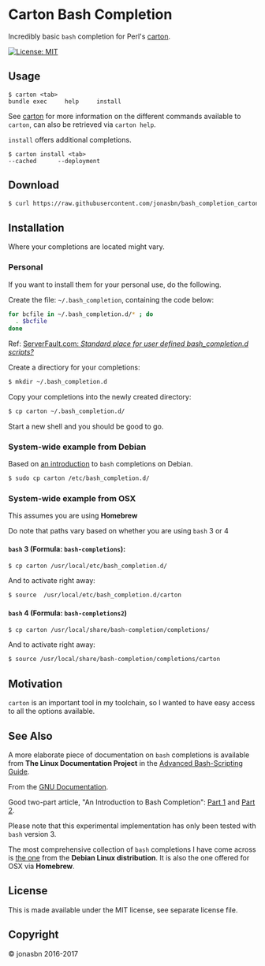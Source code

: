 # Carton Bash Completion

Incredibly basic `bash` completion for Perl's [carton](https://github.com/perl-carton/carton).

[![License: MIT](https://img.shields.io/badge/License-MIT-yellow.svg)](https://opensource.org/licenses/MIT)

## Usage

```
$ carton <tab>
bundle exec     help     install
```

See [carton](https://github.com/perl-carton/carton) for more information on the different commands available to `carton`, can also be retrieved via `carton help`.

`install` offers additional completions.

```
$ carton install <tab>
--cached      --deployment
```

## Download

```bash
$ curl https://raw.githubusercontent.com/jonasbn/bash_completion_carton/master/carton > carton
```

## Installation

Where your completions are located might vary.

### Personal

If you want to install them for your personal use, do the following.

Create the file: `~/.bash_completion`, containing the code below:

```bash
for bcfile in ~/.bash_completion.d/* ; do
  . $bcfile
done
```

Ref: [ServerFault.com: _Standard place for user defined bash_completion.d scripts?_](https://serverfault.com/questions/506612/standard-place-for-user-defined-bash-completion-d-scripts)

Create a directiory for your completions:

```bash
$ mkdir ~/.bash_completion.d
```

Copy your completions into the newly created directory:

```bash
$ cp carton ~/.bash_completion.d/
```

Start a new shell and you should be good to go.

### System-wide example from Debian

Based on [an introduction](https://debian-administration.org/article/316/An_introduction_to_bash_completion_part_1) to `bash` completions on Debian.

```bash
$ sudo cp carton /etc/bash_completion.d/
```

### System-wide example from OSX

This assumes you are using **Homebrew**

Do note that paths vary based on whether you are using `bash` 3 or 4

#### `bash` 3 (Formula: `bash-completions`):

```bash
$ cp carton /usr/local/etc/bash_completion.d/
```

And to activate right away:

```bash
$ source  /usr/local/etc/bash_completion.d/carton
```

#### `bash` 4 (Formula: `bash-completions2`)

```bash
$ cp carton /usr/local/share/bash-completion/completions/
```

And to activate right away:

```bash
$ source /usr/local/share/bash-completion/completions/carton
```

## Motivation

`carton` is an important tool in my toolchain, so I wanted to have easy access to all the options available.

## See Also

A more elaborate piece of documentation on `bash` completions is available from **The Linux Documentation Project** in the [Advanced Bash-Scripting Guide](http://tldp.org/LDP/abs/html/tabexpansion.html).

From the [GNU Documentation](https://www.gnu.org/software/bash/manual/html_node/Programmable-Completion.html).

Good two-part article, "An Introduction to Bash Completion": [Part 1](https://debian-administration.org/article/316/An_introduction_to_bash_completion_part_1) and [Part 2](https://debian-administration.org/article/317/An_introduction_to_bash_completion_part_2).

Please note that this experimental implementation has only been tested with `bash` version 3.

The most comprehensive collection of `bash` completions I have come across is [the one](https://github.com/scop/bash-completion) from the **Debian Linux distribution**. It is also the one offered for OSX via **Homebrew**.

## License

This is made available under the MIT license, see separate license file.

## Copyright

:copyright: jonasbn 2016-2017
